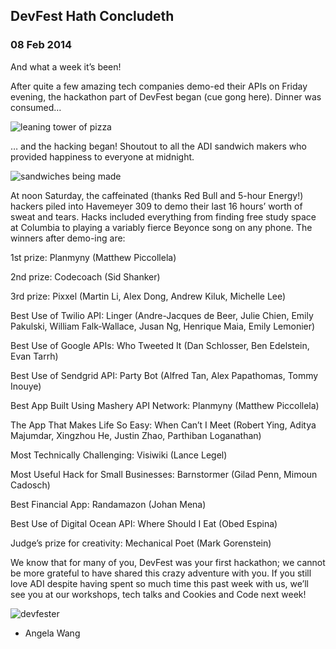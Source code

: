   

## DevFest Hath Concludeth

### 08 Feb 2014

And what a week it&#8217;s been!

After quite a few amazing tech companies demo-ed their APIs on Friday evening, the hackathon part of DevFest began (cue gong here). Dinner was consumed&#8230;

![leaning tower of pizza](/img/4janepizza.JPG)

&#8230; and the hacking began! Shoutout to all the ADI sandwich makers who provided happiness to everyone at midnight.

![sandwiches being made](/img/4sandwiches.JPG)

At noon Saturday, the caffeinated (thanks Red Bull and 5-hour Energy!) hackers piled into Havemeyer 309 to demo their last 16 hours&#8217; worth of sweat and tears. Hacks included everything from finding free study space at Columbia to playing a variably fierce Beyonce song on any phone. The winners after demo-ing are:

1st prize: Planmyny (Matthew Piccollela)

2nd prize: Codecoach (Sid Shanker)

3rd prize: Pixxel (Martin Li, Alex Dong, Andrew Kiluk, Michelle Lee)

Best Use of Twilio API: Linger (Andre-Jacques de Beer, Julie Chien, Emily Pakulski, William Falk-Wallace, Jusan Ng, Henrique Maia, Emily Lemonier)

Best Use of Google APIs: Who Tweeted It (Dan Schlosser, Ben Edelstein, Evan Tarrh)

Best Use of Sendgrid API: Party Bot (Alfred Tan, Alex Papathomas, Tommy Inouye)

Best App Built Using Mashery API Network: Planmyny (Matthew Piccollela)

The App That Makes Life So Easy: When Can&#8217;t I Meet (Robert Ying, Aditya Majumdar, Xingzhou He, Justin Zhao, Parthiban Loganathan)

Most Technically Challenging: Visiwiki (Lance Legel)

Most Useful Hack for Small Businesses: Barnstormer (Gilad Penn, Mimoun Cadosch)

Best Financial App: Randamazon (Johan Mena)

Best Use of Digital Ocean API: Where Should I Eat (Obed Espina)

Judge&#8217;s prize for creativity: Mechanical Poet (Mark Gorenstein)

We know that for many of you, DevFest was your first hackathon; we cannot be more grateful to have shared this crazy adventure with you. If you still love ADI despite having spent so much time this past week with us, we&#8217;ll see you at our workshops, tech talks and Cookies and Code next week!

![devfester](/img/4devfester.JPG)

- Angela Wang

  
